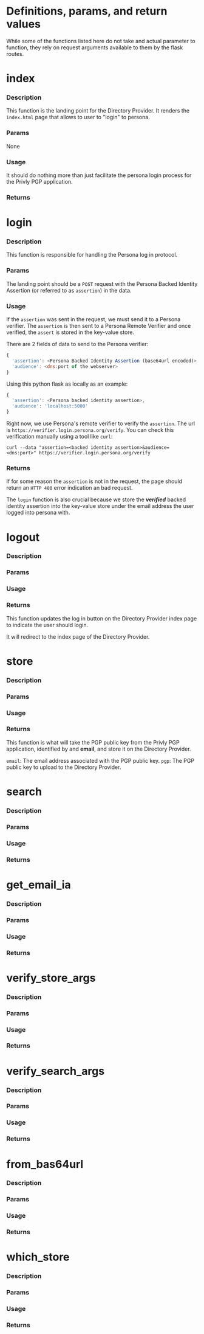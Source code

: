 # Definitions, params, and return values
While some of the functions listed here do not take and actual parameter to function, they rely on request arguments available to them by the flask routes.


index
=====
### Description
This function is the landing point for the Directory Provider.
It renders the ```index.html``` page that allows to user to "login" to persona.

### Params
None

### Usage
It should do nothing more than just facilitate the persona login process for the Privly PGP application.

### Returns

login
=====
### Description
This function is responsible for handling the Persona log in protocol.

### Params
The landing point should be a ```POST``` request with the Persona Backed Identity Assertion (or referred to as ```assertion```) in the data.
### Usage
If the ```assertion``` was sent in the request, we must send it to a Persona verifier. The ```assertion``` is then sent to a Persona Remote Verifier and once verified, the ```assert``` is stored in the key-value store.

There are 2 fields of data to send to the Persona verifier:

```javascript
{
  'assertion': <Persona Backed Identity Assertion (base64url encoded)>,
  'audience': <dns:port of the webserver>
}
```

Using this python flask as locally as an example:
```javascript
{
  'assertion': <Persona backed identity assertion>,
  'audience': 'localhost:5000'
}
```

Right now, we use Persona's remote verifier to verify the ```assertion```. The url is ```https://verifier.login.persona.org/verify```.
You can check this verification manually using a tool like ```curl```:

```
curl --data "assertion=<backed identity assertion>&audience=<dns:port>" https://verifier.login.persona.org/verify
```

### Returns
If for some reason the ```assertion``` is not in the request, the page should return an ```HTTP 400``` error indication an bad request.

The ```login``` function is also crucial because we store the **_verified_** backed identity assertion into the key-value store under the email address the user logged into persona with.

logout
======
### Description
### Params
### Usage
### Returns
This function updates the log in button on the Directory Provider index page to indicate the user should login.

It will redirect to the index page of the Directory Provider.

store
=====
### Description
### Params
### Usage
### Returns
This function is what will take the PGP public key from the Privly PGP application, identified by and **email**, and store it on the Directory Provider.

```email```: The email address associated with the PGP public key.
```pgp```: The PGP public key to upload to the Directory Provider.



search
======
### Description
### Params
### Usage
### Returns

get_email_ia
============
### Description
### Params
### Usage
### Returns

verify_store_args
=================
### Description
### Params
### Usage
### Returns

verify_search_args
==================
### Description
### Params
### Usage
### Returns

from_bas64url
=============
### Description
### Params
### Usage
### Returns

which_store
===========
### Description
### Params
### Usage
### Returns